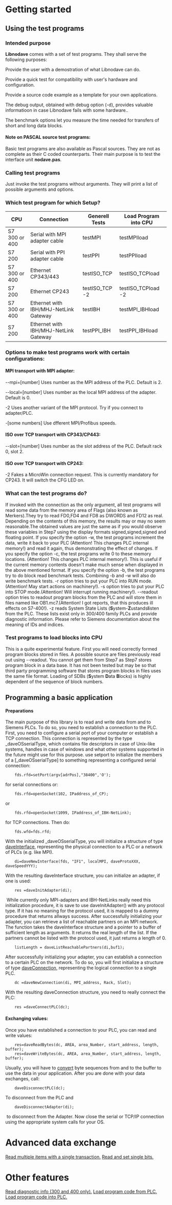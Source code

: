 # Getting started

## Using the test programs

### Intended purpose

**Libnodave** comes with a set of test programs. They shall serve the following purposes:

Provide the user with a demostration of what Libnodave can do.

Provide a quick test for compatibility with user's hardware and configuration.

Provide a source code example as a template for your own applications.

The debug output, obtained with debug option (-d), provides valuable informatioon in case Libnodave fails with some hardware..

The benchmark options let you measure the time needed for transfers of short and long data blocks.

#### Note on PASCAL source test programs:

Basic test programs are also available as Pascal sources. They are not as complete as their C coded counterparts. Their main purpose is to test the interface unit **nodave.pas**.

### Calling test programs

Just invoke the test programs without arguments.  They will print a list of possible arguments and options.

### Which test program for which Setup?

| CPU           | Connection                            | Generell Tests | Load Program into CPU |
| ------------- | ------------------------------------- | -------------- | --------------------- |
| S7 300 or 400 | Serial with MPI adapter cable         | testMPI        | testMPIload           |
| S7 200        | Serial with PPI adapter cable         | testPPI        | testPPIload           |
| S7 300 or 400 | Ethernet CP343/443                    | testISO_TCP    | testISO_TCPload       |
| S7 200        | Ethernet CP243                        | testISO_TCP -2 | testISO_TCPload -2    |
| S7 300 or 400 | Ethernet with IBH/MHJ-NetLink Gateway | testIBH        | testMPI_IBHload       |
| S7 200        | Ethernet with IBH/MHJ-NetLink Gateway | testPPI_IBH    | testPPI_IBHload       |

### Options to make test programs work with certain configurations:

#### MPI transport with MPI adapter:

--mpi=[number] Uses number as the MPI address of the PLC. Default is 2.

--local=[number] Uses number as the local MPI address of the adapter. Default is 0.

-2 Uses another variant of the MPI protocol. Try if you connect to adapter/PLC.

-[some numbers] Use dfferent MPI/Profibus speeds.

#### ISO over TCP transport with CP343/CP443:

--slot=[number] Uses number as the slot address of the PLC. Default rack 0, slot 2.

#### ISO over TCP transport with CP243:

-2 Fakes a MicroWin connection request. This is currently mandatory for CP243.  It will switch the CFG LED on.

### What can the test programs do?

If invoked with the connection as the only argument, all test programs will read some data from  the memory area of Flags (also known as Merkers).They try to read FD0,FD4 and FD8 as DWORDS and  FD12 as real.
Depending on the contents of this memory, the results may or may no seem  reasonable.The obtained values are just the same as if you would observe these variables in Step7  using the display formats signed,signed,signed and floating point.
 If you specify the option -w, the test programs increment the data, write it back to your PLC  (Attention! This changes PLC internal memory!) and read it again, thus demonstrating the effect of  changes.
 If you specify the option -c, the test programs write 0 to these memory locations.  (Attention! This changes PLC internal memory!). This is useful if the current memory contents doesn't make much sense when displayed in the above mentioned format.
 If you specify the option -b, the test programs try to do block read benchmark tests. Combining -b and  -w will also do write benchmark tests.
 -r option tries to put your PLC into RUN mode.(Attention! May start actions on machinery!).
 -s option tries to put your PLC into STOP mode.(Attention! Will interrupt running machinery!).
 --readout option tries to readout program blocks from the PLC and will store them in files named like OB1.mc7.(Attention! I got reports, that this produces ill effects on S7-400!).
 -z reads System State Lists (**S**ystem-**Z**ustands**l**isten from the PLC. These lists exist only in 300/400 family PLCs and provide diagnostic information. Please refer to Siemens documentation about the meaning of IDs and indices.

### Test programs to load blocks into CPU

This is a quite experimental feature.  First you will need correctly formed program blocks stored in files. A possible source are files previously read out using --readout. You cannot get them from Step7 as Step7 stores program block in a data base. It has not been tested but may be so that third party programming software  that stores program blocks in files uses the same file format.
 Loading of SDBs (**S**ystem **D**ata **B**locks) is highly dependent of the sequence of  block numbers.

## Programming a basic application

#### Preparations

The main purpose of this library is to read and write data from and to Siemens PLCs. To do so, you need to establish a connection to the PLC. First, you need to configure a serial port of your computer or establish a TCP connection. This connection is represented by the type _daveOSserialType, which contains file descriptors in case of Unix-like systems, handles in case of windows and what other systems supported in  the future might use for this purpose. use setport to initialize the members of a [_daveOSserialType] to something representing a configured serial connection:

```
    fds.rfd=setPort(argv[adrPos],"38400",'O');
```

for serial connections or:    

```
    fds.rfd=openSocket(102, IPaddress_of_CP);
```

or

```
    fds.rfd=openSocket(1099, IPaddress_of_IBH-NetLink);
```

for TCP connections. Then do:    

```
    fds.wfd=fds.rfd;
```

With the initialized _daveOSserialType, you will initialize a structure of type  [daveInterface](file:///C:/Users/OleksandrPupena/Downloads/libnodave-0.8.5/doc/daveInterface.html),  representing the physical connection to a PLC or a network of PLCs (e.g. like MPI).

```
    di=daveNewInterface(fds, "IF1", localMPI, daveProtoXXX, daveSpeedYYY);
```

With the resulting daveInterface structure, you can initialize an adapter, if one is used:

```
    res =daveInitAdapter(di);
```

​     While currently only MPI-adapters and IBH-NetLinks really need this initialization procedure, it is save to use daveInitAdapter() with any protocol type. If it has no meaning for the protocol used, it is mapped to a dummy procedure that returns allways success. After successfully initializing your adapter, you can retrieve a list of reachable partners on an MPI network. The function takes the daveInterface structure and a pointer to a buffer of sufficient length as arguments. It returns the real length of the list. If the partners cannot be listed with the protocol used, it just returns a length of 0.

```
    listLength = daveListReachablePartners(di,buf1);
```

After successfully initializing your adapter, you can establish a connection to a certain PLC on the network. To do so, you will first initialize a structure of  type [daveConnection](file:///C:/Users/OleksandrPupena/Downloads/libnodave-0.8.5/doc/daveConnection.html),  representing the logical connection to a single PLC.

```
    dc =daveNewConnection(di, MPI_address, Rack, Slot);
```

With the resulting daveConnection structure, you need to really connect the PLC:

```
    res =daveConnectPLC(dc);
```

#### Exchanging values:

Once you have established a connection to your PLC, you can read and write values:

```
    res=daveReadBytes(dc, AREA, area_Number, start_address, length, buffer);
    res=daveWriteBytes(dc, AREA, area_Number, start_address, length, buffer);
```

Usually, you will have to [convert](file:///C:/Users/OleksandrPupena/Downloads/libnodave-0.8.5/doc/conversions.html) byte sequences from and to the buffer to use the data in your application.
 After you are done with your data exchanges, call:

```
	daveDisconnectPLC(dc);
```

To disconnect from the PLC and

```
	daveDisconnectAdapter(di);
```

​	 to disconnect from the Adapter. Now close the serial or TCP/IP connection using the appropriate system calls for your OS.

# Advanced data exchange

[Read multiple items with a single transaction.](file:///C:/Users/OleksandrPupena/Downloads/libnodave-0.8.5/doc/readmultiple.html)
[Read and set single bits.](file:///C:/Users/OleksandrPupena/Downloads/libnodave-0.8.5/doc/bitfunctions.html)

# Other features

[Read diagnostic info (300 and 400 only).](file:///C:/Users/OleksandrPupena/Downloads/libnodave-0.8.5/doc/SZL.html)
[Load program code from PLC.](file:///C:/Users/OleksandrPupena/Downloads/libnodave-0.8.5/doc/upload.html)
[Load program code into PLC.](file:///C:/Users/OleksandrPupena/Downloads/libnodave-0.8.5/doc/upload.html)